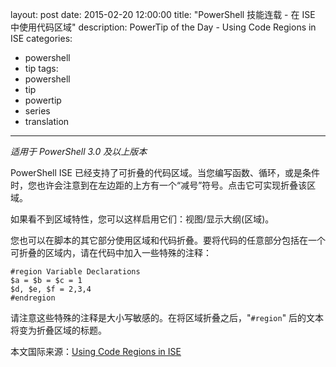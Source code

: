 ﻿layout: post
date: 2015-02-20 12:00:00
title: "PowerShell 技能连载 - 在 ISE 中使用代码区域"
description: PowerTip of the Day - Using Code Regions in ISE
categories:
- powershell
- tip
tags:
- powershell
- tip
- powertip
- series
- translation
---
_适用于 PowerShell 3.0 及以上版本_

PowerShell ISE 已经支持了可折叠的代码区域。当您编写函数、循环，或是条件时，您也许会注意到在左边距的上方有一个“减号”符号。点击它可实现折叠该区域。

如果看不到区域特性，您可以这样启用它们：视图/显示大纲(区域)。

您也可以在脚本的其它部分使用区域和代码折叠。要将代码的任意部分包括在一个可折叠的区域内，请在代码中加入一些特殊的注释：

    #region Variable Declarations
    $a = $b = $c = 1
    $d, $e, $f = 2,3,4
    #endregion

请注意这些特殊的注释是大小写敏感的。在将区域折叠之后，"`#region`" 后的文本将变为折叠区域的标题。

<!--more-->
本文国际来源：[Using Code Regions in ISE](http://powershell.com/cs/blogs/tips/archive/2015/02/20/using-code-regions-in-ise.aspx)
